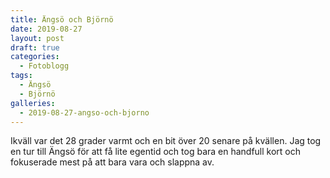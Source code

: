```yaml
---
title: Ängsö och Björnö
date: 2019-08-27
layout: post
draft: true
categories:
  - Fotoblogg
tags:
  - Ängsö
  - Björnö
galleries:
  - 2019-08-27-angso-och-bjorno
---
```


Ikväll var det 28 grader varmt och en bit över 20 senare på kvällen. Jag tog en tur till Ängsö för att få lite egentid och tog bara en handfull kort och fokuserade mest på att bara vara och slappna av.
